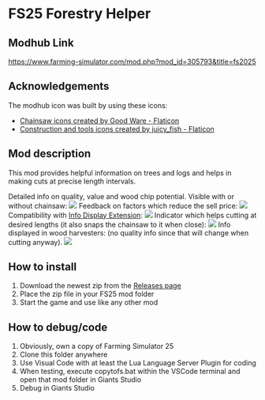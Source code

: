 # FS25 Forestry Helper

## Modhub Link

https://www.farming-simulator.com/mod.php?mod_id=305793&title=fs2025

## Acknowledgements

The modhub icon was built by using these icons:
- [Chainsaw icons created by Good Ware - Flaticon](https://www.flaticon.com/free-icons/chainsaw)
- [Construction and tools icons created by juicy_fish - Flaticon](https://www.flaticon.com/free-icons/construction-and-tools)

## Mod description

This mod provides helpful information on trees and logs and helps in making cuts at precise length intervals.

Detailed info on quality, value and wood chip potential. Visible with or without chainsaw:
![](screenshots/screen1.png)
Feedback on factors which reduce the sell price:
![](screenshots/screen2.png)
Compatibility with [Info Display Extension](https://github.com/Achimobil/FS25_InfoDisplayExtension):
![](screenshots/screen3.png)
Indicator which helps cutting at desired lengths (it also snaps the chainsaw to it when close):
![](screenshots/screen4.png)
Info displayed in wood harvesters: (no quality info since that will change when cutting anyway).
![](screenshots/screen5.png)

## How to install

1. Download the newest zip from the [Releases page](https://github.com/Timmeey86/FS25_ForestryHelper/releases)
1. Place the zip file in your FS25 mod folder
1. Start the game and use like any other mod

## How to debug/code

1. Obviously, own a copy of Farming Simulator 25
1. Clone this folder anywhere
1. Use Visual Code with at least the Lua Language Server Plugin for coding
1. When testing, execute copytofs.bat within the VSCode terminal and open that mod folder in Giants Studio
1. Debug in Giants Studio